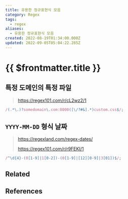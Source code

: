 ```yaml
---
title: 유용한 정규표현식 모음
category: Regex
tags:
  - regex
aliases:
  - 유용한 정규표현식 모음
created: 2022-08-19T01:34:00.000Z
updated: 2022-09-05T05:04:22.285Z
---
```


# {{ $frontmatter.title }}

## 특정 도메인의 특정 파일

> https://regex101.com/r/cL2wz2/1

```js
/(.*\.)?somedomain\.com:8000([\/?#&].*)custom.css$/;
```

## `YYYY-MM-DD` 형식 날짜

> https://regexland.com/regex-dates/
>
> https://regex101.com/r/r9FEKI/1

```js
/^\d{4}-(0[1-9]|1[0-2])-(0[1-9]|[12][0-9]|3[01])$/;
```

## Related

## References
